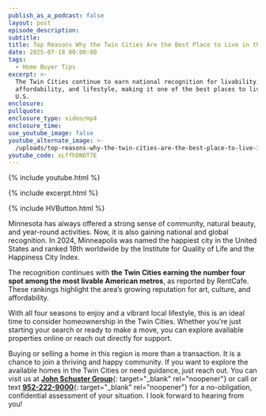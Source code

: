 ```yaml
---
publish_as_a_podcast: false
layout: post
episode_description:
subtitle:
title: Top Reasons Why the Twin Cities Are the Best Place to Live in the US
date: 2025-07-18 00:00:00
tags:
  - Home Buyer Tips
excerpt: >-
  The Twin Cities continue to earn national recognition for livability,
  affordability, and lifestyle, making it one of the best places to live in the
  U.S.
enclosure:
pullquote:
enclosure_type: video/mp4
enclosure_time:
use_youtube_image: false
youtube_alternate_image: >-
  /uploads/top-reasons-why-the-twin-cities-are-the-best-place-to-live-in-the-us-2.png
youtube_code: xLffhDNOT7E
---
```

{% include youtube.html %}

{% include excerpt.html %}

{% include HVButton.html %}

Minnesota has always offered a strong sense of community, natural beauty, and year-round activities. Now, it is also gaining national and global recognition. In 2024, Minneapolis was named the happiest city in the United States and ranked 18th worldwide by the Institute for Quality of Life and the Happiness City Index.

The recognition continues with **the Twin Cities earning the number four spot among the most livable American metros**, as reported by RentCafe. These rankings highlight the area’s growing reputation for art, culture, and affordability.

With all four seasons to enjoy and a vibrant local lifestyle, this is an ideal time to consider homeownership in the Twin Cities. Whether you’re just starting your search or ready to make a move, you can explore available properties online or reach out directly for support.

Buying or selling a home in this region is more than a transaction. It is a chance to join a thriving and happy community. If you want to explore the available homes in the Twin Cities or need guidance, just reach out. You can visit us at [**John Schuster Group**](https://www.johnschustergroup.com/ "John Schuster Group"){: target="_blank" rel="noopener"} or call or text [**952-222-9000**](tel:9522229000 "952-222-9000"){: target="_blank" rel="noopener"} for a no-obligation, confidential assessment of your situation. I look forward to hearing from you!